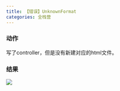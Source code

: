 ```yaml
---
title: 【错误】UnknownFormat
categories: 全栈营
---
```


### 动作

写了controller，但是没有新建对应的html文件。

### 结果

![][image-1]

[image-1]:	http://oggx6lf7f.bkt.clouddn.com/yy7dk.png
